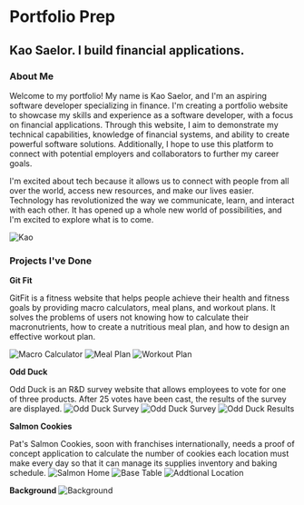 # Portfolio Prep

## Kao Saelor.  I build financial applications.

### About Me

Welcome to my portfolio! My name is Kao Saelor, and I'm an aspiring software developer specializing in finance. I'm creating a portfolio website to showcase my skills and experience as a software developer, with a focus on financial applications. Through this website, I aim to demonstrate my technical capabilities, knowledge of financial systems, and ability to create powerful software solutions. Additionally, I hope to use this platform to connect with potential employers and collaborators to further my career goals.

I'm excited about tech because it allows us to connect with people from all over the world, access new resources, and make our lives easier. Technology has revolutionized the way we communicate, learn, and interact with each other. It has opened up a whole new world of possibilities, and I'm excited to explore what is to come.

![Kao](/img/kao-pic.jpeg)

### Projects I've Done

**Git Fit**

GitFit is a fitness website that helps people achieve their health and fitness goals by providing macro calculators, meal plans, and workout plans. It solves the problems of users not knowing how to calculate their macronutrients, how to create a nutritious meal plan, and how to design an effective workout plan.

![Macro Calculator](/img/macroimg.jpg)
![Meal Plan](/img/meal.jpg)
![Workout Plan](/img/workout.jpg)

**Odd Duck**

Odd Duck is an R&D survey website that allows employees to vote for one of three products. After 25 votes have been cast, the results of the survey are displayed.
![Odd Duck Survey](/img/oddduck1.jpg)
![Odd Duck Survey](/img/oddduck3.jpg)
![Odd Duck Results](/img/oddduck2.jpg)


**Salmon Cookies**

Pat's Salmon Cookies, soon with franchises internationally, needs a proof of concept application to calculate the number of cookies each location must make every day so that it can manage its supplies inventory and baking schedule.
![Salmon Home](/img/salmon1.jpg)
![Base Table](/img/salmon2.jpg)
![Addtional Location](/img/salmon3.jpg)

**Background**
![Background](/img/background.jpg)